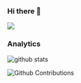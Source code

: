 ### Hi there 👋

<!--
**maulgats/maulgats** is a ✨ _special_ ✨ repository because its `README.md` (this file) appears on your GitHub profile.

Here are some ideas to get you started:

- 🔭 I’m currently working on ...
- 🌱 I’m currently learning ...
- 👯 I’m looking to collaborate on ...
- 🤔 I’m looking for help with ...
- 💬 Ask me about ...
- 📫 How to reach me: ...
- 😄 Pronouns: ...
- ⚡ Fun fact: ...
-->
![](https://estruyf-github.azurewebsites.net/api/VisitorHit?user=maulgats&repo=maulgats&countColorcountColor&countColor=%237B1E7A)

### Analytics

![github stats](https://github-readme-stats.vercel.app/api?username=maulgats&show_icons=true)

![Github Contributions](https://github-readme-streak-stats.herokuapp.com/?user=maulgats&hide_border=true)
